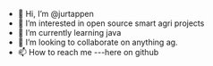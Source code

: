 - 👋 Hi, I’m @jurtappen
- 👀 I’m interested in open source smart agri projects
- 🌱 I’m currently learning java
- 💞️ I’m looking to collaborate on anything ag.
- 📫 How to reach me ---here on github

<!---
jurtappen/jurtappen is a ✨ special ✨ repository because its `README.md` (this file) appears on your GitHub profile.
You can click the Preview link to take a look at your changes.
--->
